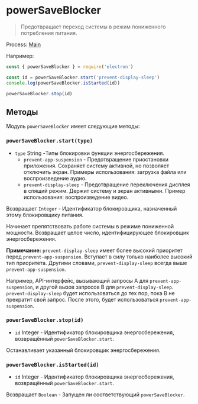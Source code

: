 # powerSaveBlocker

> Предотвращает переход системы в режим пониженного потребления питания.

Process: [Main](../glossary.md#main-process)

Например:

```javascript
const { powerSaveBlocker } = require('electron')

const id = powerSaveBlocker.start('prevent-display-sleep')
console.log(powerSaveBlocker.isStarted(id))

powerSaveBlocker.stop(id)
```

## Методы

Модуль `powerSaveBlocker` имеет следующие методы:

### `powerSaveBlocker.start(type)`

* `type` String -Типы блокировки функции энергосбережения. 
  * `prevent-app-suspension` - Предотвращение приостановки приложения. Сохраняет систему активной, но позволяет отключить экран. Примеры использования: загрузка файла или воспроизведение аудио.
  * `prevent-display-sleep` - Предотвращение переключения дисплея в спящий режим. Держит систему и экран активными. Пример использования: воспроизведение видео.

Возвращает `Integer` - Идентификатор блокировщика, назначенный этому блокировщику питания.

Начинает препятствовать работе системы в режиме пониженной мощности. Возвращает целое число, идентифицирующее блокировщик энергосбережения.

**Примечание:** `prevent-display-sleep` имеет более высокий приоритет перед `prevent-app-suspension`. Вступает в силу только наиболее высокий тип приоритета. Другими словами, `prevent-display-sleep` всегда выше `prevent-app-suspension`.

Например, API-интерфейс, вызывающий запросы A для `prevent-app-suspension`, и другой вызов запросов B для `prevent-display-sleep`. `prevent-display-sleep` будет использоваться до тех пор, пока B не прекратит свой запрос. После этого, будет использоваться `prevent-app-suspension`.

### `powerSaveBlocker.stop(id)`

* `id` Integer - Идентификатор блокировщика энергосбережения, возвращённый `powerSaveBlocker.start`.

Останавливает указанный блокировщик энергосбережения.

### `powerSaveBlocker.isStarted(id)`

* `id` Integer - Идентификатор блокировщика энергосбережения, возвращённый `powerSaveBlocker.start`.

Возвращает `Boolean` - Запущен ли соответствующий `powerSaveBlocker`.